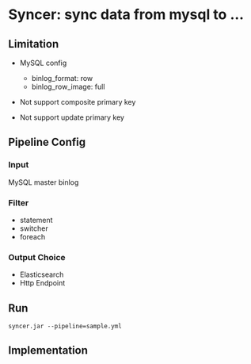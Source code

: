 # Syncer: sync data from mysql to ...

## Limitation

- MySQL config
  - binlog_format: row
  - binlog_row_image: full

- Not support composite primary key
- Not support update primary key
  
## Pipeline Config

### Input
MySQL master binlog
### Filter

- statement
- switcher
- foreach

### Output Choice

 - Elasticsearch
 - Http Endpoint
 
## Run
```
syncer.jar --pipeline=sample.yml
```

## Implementation

